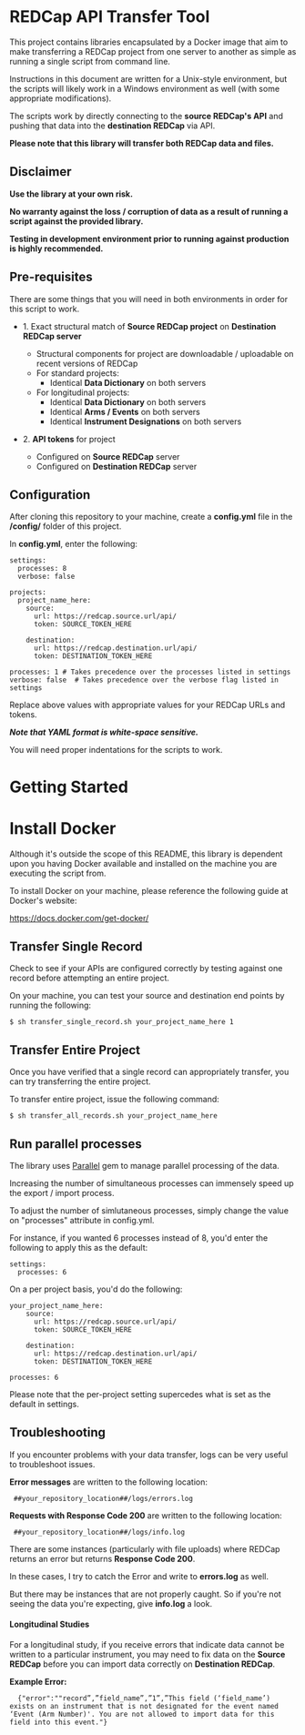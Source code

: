 # REDCap API Transfer Tool

This project contains libraries encapsulated by a Docker image that aim to make transferring a REDCap project from one server to another as simple as running a single script from command line.

Instructions in this document are written for a Unix-style environment, but the scripts will likely work in a Windows environment as well (with some appropriate modifications).

The scripts work by directly connecting to the **source REDCap's API** and pushing that data into the **destination REDCap** via API.

**Please note that this library will transfer both REDCap data and files.**

## Disclaimer

**Use the library at your own risk.**  

**No warranty against the loss / corruption of data as a result of running a script against the provided library.**

**Testing in development environment prior to running against production is highly recommended.**

## Pre-requisites

There are some things that you will need in both environments in order for this script to work.

* 1\. Exact structural match of **Source REDCap project** on **Destination REDCap server**
    * Structural components for project are downloadable / uploadable on recent versions of REDCap
    * For standard projects:
        * Identical  **Data Dictionary** on both servers
    * For longitudinal projects:
        * Identical  **Data Dictionary** on both servers
        * Identical **Arms / Events** on both servers
        * Identical **Instrument Designations** on both servers
    

* 2\. **API tokens** for project
  * Configured on **Source REDCap** server
  * Configured on **Destination REDCap** server 
        

## Configuration

After cloning this repository to your machine, create a **config.yml** file in the **/config/** folder of this project.

In **config.yml**, enter the following:

    settings:
      processes: 8
      verbose: false
    
    projects:
      project_name_here:
        source:
          url: https://redcap.source.url/api/
          token: SOURCE_TOKEN_HERE
    
        destination:
          url: https://redcap.destination.url/api/
          token: DESTINATION_TOKEN_HERE

    processes: 1 # Takes precedence over the processes listed in settings
    verbose: false  # Takes precedence over the verbose flag listed in settings
      
Replace above values with appropriate values for your REDCap URLs and tokens.          
    
**_Note that YAML format is white-space sensitive._**  

You will need proper indentations for the scripts to work.  

      
# Getting Started

# Install Docker

Although it's outside the scope of this README, this library is dependent upon you having Docker available and installed on the machine you are executing the script from.

To install Docker on your machine, please reference the following guide at Docker's website:

https://docs.docker.com/get-docker/

    
## Transfer Single Record

Check to see if your APIs are configured correctly by testing against one record before attempting an entire project.

On your machine, you can test your source and destination end points by running the following:

    $ sh transfer_single_record.sh your_project_name_here 1
    
## Transfer Entire Project
        
Once you have verified that a single record can appropriately transfer, you can try transferring the entire project.

To transfer entire project, issue the following command:

    $ sh transfer_all_records.sh your_project_name_here
   

## Run parallel processes

The library uses [Parallel](https://github.com/grosser/parallel) gem to manage parallel processing of the data.  

Increasing the number of simultaneous processes can immensely speed up the export / import process.

To adjust the number of simlutaneous processes, simply change the value on "processes" attribute in config.yml.

For instance, if you wanted 6 processes instead of 8, you'd enter the following to apply this as the default:

    settings:
      processes: 6

On a per project basis, you'd do the following:

    your_project_name_here:
        source:
          url: https://redcap.source.url/api/
          token: SOURCE_TOKEN_HERE
    
        destination:
          url: https://redcap.destination.url/api/
          token: DESTINATION_TOKEN_HERE

    processes: 6

Please note that the per-project setting supercedes what is set as the default in settings.

## Troubleshooting

If you encounter problems with your data transfer, logs can be very useful to troubleshoot issues.  

**Error messages** are written to the following location:

     ##your_repository_location##/logs/errors.log
     
**Requests with Response Code 200** are written to the following location:

     ##your_repository_location##/logs/info.log
     
There are some instances (particularly with file uploads) where REDCap returns an error but returns **Response Code 200**.  

In these cases, I try to catch the Error and write to **errors.log** as well.  

But there may be instances that are not properly caught.  So if you're not seeing the data you're expecting, give **info.log** a look.

#### Longitudinal Studies

For a longitudinal study, if you receive errors that indicate data cannot be written to a particular instrument, you may need to fix data on the **Source REDCap** before you can import data correctly on **Destination REDCap**.

**Example Error:**

      {"error":""record”,”field_name”,”1”,”This field (‘field_name’) exists on an instrument that is not designated for the event named ‘Event (Arm Number)'. You are not allowed to import data for this field into this event."}
